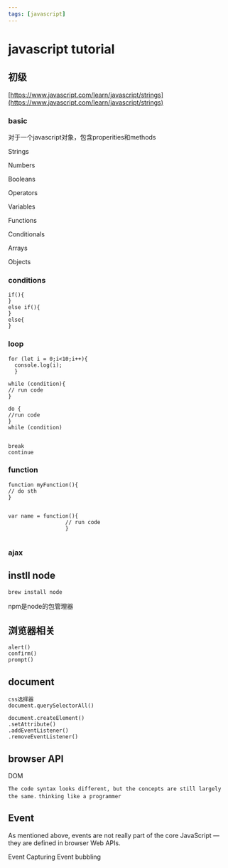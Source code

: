 ```yaml
---
tags: [javascript]
---
```


# javascript tutorial

## 初级

[https://www.javascript.com/learn/javascript/strings](https://www.javascript.com/learn/javascript/strings)

### basic
对于一个javascript对象，包含properities和methods

Strings

Numbers

Booleans

Operators

Variables

Functions

Conditionals

Arrays

Objects

### conditions
```
if(){
}
else if(){
}
else{
}

```

### loop
```
for (let i = 0;i<10;i++){
  console.log(i);
  }

while (condition){
// run code
}

do {
//run code
}
while (condition)


break
continue
```


### function
```
function myFunction(){
// do sth
}


var name = function(){
                  // run code
                  }
                  

```
### ajax


## instll node
`brew install node`

npm是node的包管理器

## 浏览器相关
```
alert()
confirm()
prompt()
```
## document
```
css选择器
document.querySelectorAll()

document.createElement()
.setAttribute()
.addEventListener()
.removeEventListener()

```

## browser API
DOM

`The code syntax looks different, but the concepts are still largely the same.`
`thinking like a programmer`

## Event
As mentioned above, events are not really part of the core JavaScript — they are defined in browser Web APIs.

Event Capturing
Event bubbling
